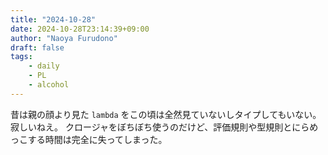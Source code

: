 ```yaml
---
title: "2024-10-28"
date: 2024-10-28T23:14:39+09:00
author: "Naoya Furudono"
draft: false
tags:
    - daily
    - PL
    - alcohol
---
```


昔は親の顔より見た `lambda` をこの頃は全然見ていないしタイプしてもいない。
寂しいねえ。
クロージャをぼちぼち使うのだけど、評価規則や型規則とにらめっこする時間は完全に失ってしまった。
